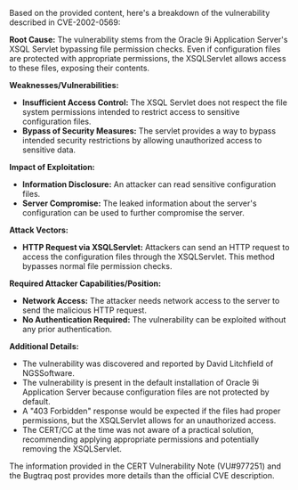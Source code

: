 Based on the provided content, here's a breakdown of the vulnerability described in CVE-2002-0569:

**Root Cause:**
The vulnerability stems from the Oracle 9i Application Server's XSQL Servlet bypassing file permission checks. Even if configuration files are protected with appropriate permissions, the XSQLServlet allows access to these files, exposing their contents.

**Weaknesses/Vulnerabilities:**
- **Insufficient Access Control:** The XSQL Servlet does not respect the file system permissions intended to restrict access to sensitive configuration files.
- **Bypass of Security Measures:** The servlet provides a way to bypass intended security restrictions by allowing unauthorized access to sensitive data.

**Impact of Exploitation:**
- **Information Disclosure:** An attacker can read sensitive configuration files.
- **Server Compromise:**  The leaked information about the server's configuration can be used to further compromise the server.

**Attack Vectors:**
- **HTTP Request via XSQLServlet:** Attackers can send an HTTP request to access the configuration files through the XSQLServlet. This method bypasses normal file permission checks.

**Required Attacker Capabilities/Position:**
- **Network Access:** The attacker needs network access to the server to send the malicious HTTP request.
- **No Authentication Required:** The vulnerability can be exploited without any prior authentication.

**Additional Details:**
- The vulnerability was discovered and reported by David Litchfield of NGSSoftware.
- The vulnerability is present in the default installation of Oracle 9i Application Server because configuration files are not protected by default.
- A "403 Forbidden" response would be expected if the files had proper permissions, but the XSQLServlet allows for an unauthorized access.
- The CERT/CC at the time was not aware of a practical solution, recommending applying appropriate permissions and potentially removing the XSQLServlet.

The information provided in the CERT Vulnerability Note (VU#977251) and the Bugtraq post provides more details than the official CVE description.